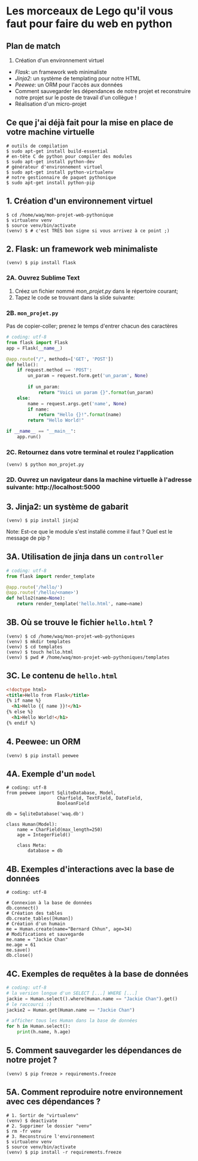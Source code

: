 # Les morceaux de Lego qu'il vous faut pour faire du web en python


## Plan de match

1. Création d'un environnement virtuel
* *Flask*: un framework web minimaliste
* *Jinja2*: un système de templating pour notre HTML
* *Peewee*: un ORM pour l'accès aux données
* Comment sauvegarder les dépendances de notre projet et reconstruire notre projet sur le poste de travail d'un collègue !
* Réalisation d'un micro-projet


## Ce que j'ai déjà fait pour la mise en place de votre machine virtuelle

    # outils de compilation
    $ sudo apt-get install build-essential
    # en-tête C de python pour compiler des modules 
    $ sudo apt-get install python-dev
    # générateur d'environnement virtuel
    $ sudo apt-get install python-virtualenv
    # notre gestionnaire de paquet pythonique
    $ sudo apt-get install python-pip


## 1. Création d'un environnement virtuel

    $ cd /home/waq/mon-projet-web-pythonique
    $ virtualenv venv
    $ source venv/bin/activate
    (venv) $ # c'est TRÈS bon signe si vous arrivez à ce point ;)


## 2. Flask: un framework web minimaliste

    (venv) $ pip install flask


### 2A. Ouvrez Sublime Text

1. Créez un fichier nommé *mon_projet.py* dans le répertoire courant;
2. Tapez le code se trouvant dans la slide suivante:


### 2B. `mon_projet.py`

Pas de copier-coller; prenez le temps d'entrer chacun des caractères

```python
# coding: utf-8
from flask import Flask
app = Flask(__name__)

@app.route("/", methods=['GET', 'POST'])
def hello():
    if request.method == 'POST':
        un_param = request.form.get('un_param', None)
        
        if un_param:
            return "Voici un param {}".format(un_param)
    else:
        name = request.args.get('name', None)
        if name:
            return "Hello {}!".format(name)
        return "Hello World!"

if __name__ == "__main__":
    app.run()
```


### 2C. Retournez dans votre terminal et roulez l'application

    (venv) $ python mon_projet.py


### 2D. Ouvrez un navigateur dans la machine virtuelle à l'adresse suivante: http://localhost:5000


## 3. Jinja2: un système de gabarit

    (venv) $ pip install jinja2

Note: Est-ce que le module s'est installé comme il faut ? Quel est le message de pip ?


## 3A. Utilisation de jinja dans un `controller`

```python
# coding: utf-8
from flask import render_template

@app.route('/hello/')
@app.route('/hello/<name>')
def hello2(name=None):
    return render_template('hello.html', name=name)
```


## 3B. Où se trouve le fichier `hello.html` ?

```
(venv) $ cd /home/waq/mon-projet-web-pythoniques
(venv) $ mkdir templates
(venv) $ cd templates
(venv) $ touch hello.html
(venv) $ pwd # /home/waq/mon-projet-web-pythoniques/templates
```


## 3C. Le contenu de `hello.html`

```html
<!doctype html>
<title>Hello from Flask</title>
{% if name %}
  <h1>Hello {{ name }}!</h1>
{% else %}
  <h1>Hello World!</h1>
{% endif %}
```


## 4. Peewee: un ORM

    (venv) $ pip install peewee


## 4A. Exemple d'un `model`

    # coding: utf-8
    from peewee import SqliteDatabase, Model, 
                       Charfield, TextField, DateField, 
                       BooleanField
    
    db = SqliteDatabase('waq.db')
    
    class Human(Model):
        name = CharField(max_length=250)
        age = IntegerField()
        
        class Meta:
            database = db


## 4B. Exemples d'interactions avec la base de données

    # coding: utf-8
    
    # Connexion à la base de données
    db.connect()
    # Création des tables
    db.create_tables([Human]) 
    # Création d'un humain
    me = Human.create(name="Bernard Chhun", age=34)
    # Modifications et sauvegarde
    me.name = "Jackie Chan"
    me.age = 61
    me.save()
    db.close()


## 4C. Exemples de requêtes à la base de données

```python
# coding: utf-8
# la version longue d'un SELECT [...] WHERE [...]
jackie = Human.select().where(Human.name == "Jackie Chan").get()
# le raccourci :)
jackie2 = Human.get(Human.name == "Jackie Chan")

# afficher tous les Human dans la base de données
for h in Human.select():
    print(h.name, h.age)
```


## 5. Comment sauvegarder les dépendances de notre projet ?

    (venv) $ pip freeze > requirements.freeze


## 5A. Comment reproduire notre environnement avec ces dépendances ?

    # 1. Sortir de "virtualenv"
    (venv) $ deactivate
    # 2. Supprimer le dossier "venv"
    $ rm -fr venv
    # 3. Reconstruire l'environnement
    $ virtualenv venv
    $ source venv/bin/activate
    (venv) $ pip install -r requirements.freeze